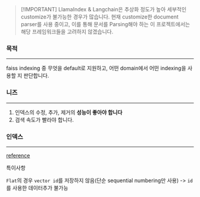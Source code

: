 > [!IMPORTANT] LlamaIndex & Langchain은 추상화 정도가 높아 세부적인 customize가 불가능한 경우가 많습니다. 현재 customize한 document parser를 사용 중이고, 이를 통해 문서를 Parsing해야 하는 이 프로젝트에서는 해당 프레임워크들을 고려하지 않겠습니다.

### 목적
---
faiss indexing 중 무엇을 default로 지원하고, 어떤 domain에서 어떤 indexing을 사용할 지 판단합니다.

### 니즈
---
  1. 인덱스의 수정, 추가, 제거의 **성능이 좋아야 합니다**
  2. 검색 속도가 빨라야 합니다.

### 인덱스
---
[reference](https://github.com/facebookresearch/faiss/wiki/Faiss-indexes)

특이사항

`Flat`의 경우 `vector id`를 저장하지 않음(단순 sequential numbering만 사용) -> `id`를 사용한 데이터추가 불가능
